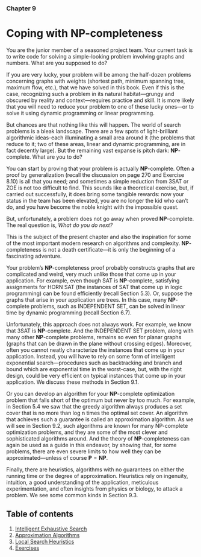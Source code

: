 ### Chapter 9
# Coping with NP-completeness

You are the junior member of a seasoned project team. Your current task is to write code for solving a simple-looking problem involving graphs and numbers. What are you supposed to do?

If you are very lucky, your problem will be among the half-dozen problems concerning graphs with weights (shortest path, minimum spanning tree, maximum flow, etc.), that we have solved in this book. Even if this is the case, recognizing such a problem in its natural habitat—grungy and obscured by reality and context—requires practice and skill. It is more likely that you will need to reduce your problem to one of these lucky ones—or to solve it using dynamic programming or linear programming.

But chances are that nothing like this will happen. The world of search problems is a bleak landscape. There are a few spots of light-brilliant algorithmic ideas-each illuminating a small area around it (the problems that reduce to it; two of these areas, linear and dynamic programming, are in fact decently large). But the remaining vast expanse is pitch dark: $\textbf{NP}$-complete. What are you to do?

You can start by proving that your problem is actually $\textbf{NP}$-complete. Often a proof by generalization (recall the discussion on page 270 and Exercise 8.10) is all that you need; and sometimes a simple reduction from $\text{3SAT}$ or $\text{ZOE}$ is not too difficult to find. This sounds like a theoretical exercise, but, if carried out successfully, it does bring some tangible rewards: now your status in the team has been elevated, you are no longer the kid who can’t do, and you have become the noble knight with the impossible quest.

But, unfortunately, a problem does not go away when proved $\textbf{NP}$-complete. The real question is, *What do you do next?*

This is the subject of the present chapter and also the inspiration for some of the most important modern research on algorithms and complexity. $\textbf{NP}$-completeness is not a death certificate—it is only the beginning of a fascinating adventure.

Your problem’s $\textbf{NP}$-completeness proof probably constructs graphs that are complicated and weird, very much unlike those that come up in your application. For example, even though $\text{SAT}$ is $\textbf{NP}$-complete, satisfying assignments for $\text{HORN SAT}$ (the instances of $\text{SAT}$ that come up in logic programming) can be found efficiently (recall Section 5.3). Or, suppose the graphs that arise in your application are trees. In this case, many $\textbf{NP}$-complete problems, such as $\text{INDEPENDENT SET}$, can be solved in linear time by dynamic programming (recall
Section 6.7).

Unfortunately, this approach does not always work. For example, we know that $\text{3SAT}$ is $\textbf{NP}$-complete. And the $\text{INDEPENDENT SET}$ problem, along with many other $\textbf{NP}$-complete problems, remains so even for planar graphs (graphs that can be drawn in the plane without crossing edges). Moreover, often you cannot neatly characterize the instances that come up in your application. Instead, you will have to rely on some form of intelligent exponential search—procedures such as backtracking and branch and bound which are exponential time in the worst-case, but, with the right design, could be very efficient on typical instances that come up in your application. We discuss these methods in Section 9.1.

Or you can develop an algorithm for your $\textbf{NP}$-complete optimization problem that falls short of the optimum but never by too much. For example, in Section 5.4 we saw that the greedy algorithm always produces a set cover that is no more than log n times the optimal set cover. An algorithm that achieves such a guarantee is called an approximation algorithm. As we will see in Section 9.2, such algorithms are known for many NP-complete optimization problems, and they are some of the most clever and sophisticated algorithms around. And the theory of $\textbf{NP}$-completeness can again be used as a guide in this endeavor, by showing that, for some problems, there are even severe limits to how well they can be approximated—unless of course $\textbf{P} = \textbf{NP}$.

Finally, there are heuristics, algorithms with no guarantees on either the running time or the degree of approximation. Heuristics rely on ingenuity, intuition, a good understanding of the application, meticulous experimentation, and often insights from physics or biology, to attack a problem. We see some common kinds in Section 9.3.

## Table of contents
1. [Intelligent Exhaustive Search](/algorithms/Chapter9/9.1)
2. [Approximation Algorithms](/algorithms/Chapter9/9.2)
3. [Local Search Heuristics](/algorithms/Chapter9/9.3)
4. [Exercises](/algorithms/Chapter9/9-ex.pdf)
